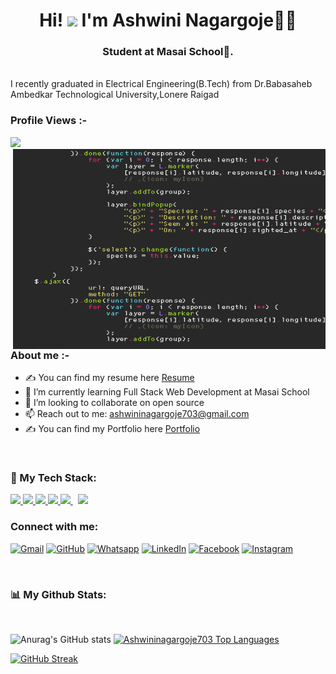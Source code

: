 
<h1 align="center">Hi! <img src="https://media.giphy.com/media/hvRJCLFzcasrR4ia7z/giphy.gif" width="35"> I'm Ashwini Nagargoje👩‍💻</h1>

<h3 align="center">Student at Masai School🌟.</h3>
<br>
 I recently graduated in Electrical Engineering(B.Tech) from Dr.Babasaheb Ambedkar Technological University,Lonere Raigad
<!-- <br> -->
 <span align="left"><h3>Profile Views :-</h3><img src="http://hits.dwyl.com/Ashwininagargoje703/ABSphreak.svg"></span> 

<!-- <p align="center"> 
	<img src="https://komarev.com/ghpvc/?username=Ashwininagargoje703&label=Profile%20views&color=0e75b6&style=plastic" alt="Ashwininagargoje703" /> 
	<a href = "https://commits.top/india.html" target="_blank">
	</a>
</p> -->
<img align="right" alt="GIF" src="https://github.com/Ashwininagargoje703/Ashwininagargoje703/blob/main/giphy.gif" width="500" height="320" />

<h3>About me :- </h3>

- ✍ You can find my resume here [Resume]
- 🌱 I’m currently learning Full Stack Web Development at Masai School
- 👯 I’m looking to collaborate on open source
- 📫 Reach out to me: ashwininagargoje703@gmail.com
-  ✍ You can find my Portfolio here [Portfolio]
 

<br>


### 🚀 My Tech Stack:

<!-- <p align="left"> 
	<a href="https://www.w3schools.com/css/" target="_blank" rel="noreferrer"> <img src="https://raw.githubusercontent.com/devicons/devicon/master/icons/css3/css3-original-wordmark.svg" alt="css3"  width="50" height="50"/>&nbsp;&nbsp;&nbsp;&nbsp;&nbsp;</a> 
<a href="https://expressjs.com" target="_blank" rel="noreferrer">  <img src="https://www.vectorlogo.zone/logos/git-scm/git-scm-icon.svg" alt="git"  width="50" height="50"/>&nbsp;&nbsp;&nbsp;&nbsp;&nbsp; </a> 
<a href="https://www.w3.org/html/" target="_blank" rel="noreferrer"> <img src="https://raw.githubusercontent.com/devicons/devicon/master/icons/html5/html5-original-wordmark.svg" alt="html5"  width="50" height="50"/>&nbsp;&nbsp;&nbsp;&nbsp;&nbsp; </a>
<a href="https://developer.mozilla.org/en-US/docs/Web/JavaScript" target="_blank" rel="noreferrer"> <img src="https://raw.githubusercontent.com/devicons/devicon/master/icons/javascript/javascript-original.svg" alt="javascript" width="50" height="50"/>&nbsp;&nbsp;&nbsp;&nbsp;&nbsp; </a> 
<a href="https://www.mongodb.com/" target="_blank" rel="noreferrer"> <img src="https://raw.githubusercontent.com/devicons/devicon/master/icons/mongodb/mongodb-original-wordmark.svg" alt="mongodb"  width="50" height="50"/>&nbsp;&nbsp;&nbsp;&nbsp;&nbsp; </a> 
<a href="https://nodejs.org" target="_blank" rel="noreferrer"> <img src="https://raw.githubusercontent.com/devicons/devicon/master/icons/nodejs/nodejs-original-wordmark.svg" alt="nodejs"  width="50" height="50"/>&nbsp;&nbsp;&nbsp;&nbsp;&nbsp;</a> 
<a href="https://postman.com" target="_blank" rel="noreferrer"> <img src="https://www.vectorlogo.zone/logos/getpostman/getpostman-icon.svg" alt="postman" width="40" height="40"/></a>
<a href="https://reactjs.org/" target="_blank" rel="noreferrer"> <img src="https://raw.githubusercontent.com/devicons/devicon/master/icons/react/react-original-wordmark.svg" alt="react"  width="50" height="50"/>&nbsp;&nbsp;&nbsp;&nbsp;&nbsp;</a>
<a href="https://redux.js.org" target="_blank" rel="noreferrer"> <img src="https://raw.githubusercontent.com/devicons/devicon/master/icons/redux/redux-original.svg" alt="redux"  width="50" height="50"/>&nbsp;&nbsp;&nbsp;&nbsp;&nbsp;</a>
<img src="https://raw.githubusercontent.com/devicons/devicon/master/icons/express/express-original-wordmark.svg" alt="express"  width="50" height="50"/>&nbsp;&nbsp;&nbsp;&nbsp;&nbsp; </a> -->
<p align="left">
    <a href="https://www.w3.org/html/" target="_blank"> <img src="https://img.icons8.com/color/48/000000/html-5.png"/> </a>
    <a href="https://www.w3schools.com/css/" target="_blank"> <img src="https://img.icons8.com/color/48/000000/css3.png"/> </a>
    <a href="https://getbootstrap.com" target="_blank"> <img src="https://img.icons8.com/color/48/000000/bootstrap.png"/> </a>
    <a href="https://developer.mozilla.org/en-US/docs/Web/JavaScript" target="_blank"> <img src="https://img.icons8.com/color/48/000000/javascript.png"/> </a>
<!--     <a href="https://en.wikipedia.org/wiki/C%2B%2B"><img src="https://img.icons8.com/color/2x/c-programming.png" height=50px/></a>
    <a href="https://en.wikipedia.org/wiki/C%2B%2B"><img src="https://img.icons8.com/color/48/000000/c-plus-plus-logo.png"/></a> -->
    <a style="padding-right:8px;" href="https://nodejs.org" target="_blank"> <img src="https://img.icons8.com/color/48/000000/nodejs.png"/> </a>
    <a href="https://wordpress.com/"><img src="https://img.icons8.com/plasticine/2x/react.png" height=50px /></a>
</p>


<h3 align="left">Connect with me:</h3>
<p align="left">
	<a href="mailto:ashwininagargoje703@gmail.com"><img img src="https://img.shields.io/badge/gmail-%23EA4335.svg?style=plastic&logo=gmail&logoColor=white" alt="Gmail"/></a>
	<a href="https://github.com/Ashwininagargoje703"><img src="https://img.shields.io/badge/github-%23181717.svg?style=plastic&logo=github&logoColor=white" alt="GitHub"/></a>
	<a href="https://wa.me/919356196474"><img src="https://img.shields.io/badge/whatsapp-%2325D366.svg?style=plastic&logo=whatsapp&logoColor=white" alt="Whatsapp"/></a>
	<a href="https://www.linkedin.com/in/ashwini-nagargoje-259b5122b/"><img src="https://img.shields.io/badge/linkedin-%230A66C2.svg?style=plastic&logo=linkedin&logoColor=white" alt="LinkedIn"/></a>
	<a href=""><img src="https://img.shields.io/badge/facebook-%231877F2.svg?style=plastic&logo=facebook&logoColor=white" alt="Facebook"/></a>
	<a href=""><img src="https://img.shields.io/badge/instagram-%23E4405F.svg?style=plastic&logo=instagram&logoColor=white" alt="Instagram"/></a>
<!-- 	<a href=""><img src="https://img.shields.io/badge/snapchat-%23FFFC00.svg?style=plastic&logo=snapchat&logoColor=black" alt="Snap Chat"/></a> -->
</p>

<br/>


### 📊 My Github Stats:
<br/>

![Anurag's GitHub stats](https://github-readme-stats.vercel.app/api?username=Ashwininagargoje703&show_icons=true&theme=radical) <a href="https://github.com/Ashwininagargoje703/github-readme-stats"><img alt="Ashwininagargoje703 Top Languages" src="https://github-readme-stats.vercel.app/api/top-langs/?username=Ashwininagargoje703&langs_count=8&count_private=true&layout=compact&theme=react&hide_border=true&bg_color=0D1117" /></a>

[![GitHub Streak](https://github-readme-streak-stats.herokuapp.com?user=Ashwininagargoje703&theme=radical&hide_border=true&date_format=M%20j%5B%2C%20Y%5D)](https://git.io/streak-stats)
<br>


<!--  ### Lets connect through:  -->
<!-- <h3 align="left">Connect with me:</h3>
<p align="left">

 <a href="https://www.linkedin.com/in/ashwini-nagargoje-259b5122b/" target="blank"><img align="center"
      src="https://raw.githubusercontent.com/rahuldkjain/github-profile-readme-generator/master/src/images/icons/Social/linked-in-alt.svg"
      alt="adam pithewan" height="30" width="40" /></a>
 <a href="https://twitter.com/adam_pithenwala" target="blank"><img align="center"
      src="https://th.bing.com/th/id/R.3f7189662f19f8318fc75252deee723a?rik=Qa956Np1tp8Zcg&riu=http%3a%2f%2f1000logos.net%2fwp-content%2fuploads%2f2017%2f06%2fTwitter-Logo.png&ehk=6ekNd2ZmhpvFDGRZF19QcumP9fb8pZRkwrbFbK%2bpULA%3d&risl=&pid=ImgRaw&r=0"
      alt="adampithewan" height="30" width="40" /></a>
</p> 
 -->


[resume]:https://drive.google.com/drive/folders/1GHjBaSgCKpSB73A50-bNVYulySYCpWNx
[Portfolio]:https://monumental-horse-2e32d2.netlify.app/
